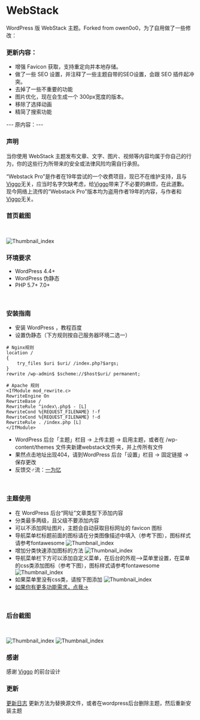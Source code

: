 # WebStack
WordPress 版 WebStack 主题。Forked from owen0o0，为了自用做了一些修改：
### 更新内容：
- 增强 Favicon 获取，支持重定向并本地存储。
- 做了一些 SEO 设置，并注释了一些主题自带的SEO设置，会跟 SEO 插件起冲突。
- 去掉了一些不重要的功能
- 图片优化，现在会生成一个 300px宽度的版本。
- 移除了选择动画
- 精简了搜索功能


--- 原内容：---
### 声明
当你使用 WebStack 主题发布文章、文字、图片、视频等内容均属于你自己的行为，你的这些行为所带来的安全或法律风险均需自行承担。


“Webstack Pro”是作者在19年尝试的一个收费项目，现已不在维护支持，且与<a href="https://github.com/WebStackPage/WebStackPage.github.io" target="_blank">Viggo</a>无关，应当时名字欠缺考虑，给<a href="https://github.com/WebStackPage/WebStackPage.github.io" target="_blank">Viggo</a>带来了不必要的麻烦，在此道歉。<br/>
现今网络上流传的“Webstack Pro”版本均为盗用作者19年的内容，与作者和<a href="https://github.com/WebStackPage/WebStackPage.github.io" target="_blank">Viggo</a>无关。

### 首页截图
<br/>

![Thumbnail_index](https://owen0o0.github.io/ioStaticResources/webstack/01.png)
<br/>

### 环境要求
+ WordPress 4.4+
+ WordPress 伪静态
+ PHP 5.7+ 7.0+
<br/>

### 安装指南
+ 安装 WordPress ，教程百度
+ 设置伪静态（下方规则按自己服务器环境二选一）
```
# Nginx规则
location /
{
    try_files $uri $uri/ /index.php?$args;
}
rewrite /wp-admin$ $scheme://$host$uri/ permanent;

# Apache 规则
<IfModule mod_rewrite.c>
RewriteEngine On
RewriteBase /
RewriteRule ^index\.php$ - [L]
RewriteCond %{REQUEST_FILENAME} !-f
RewriteCond %{REQUEST_FILENAME} !-d
RewriteRule . /index.php [L]
</IfModule>
```
+ WordPress 后台「主题」栏目 -> 上传主题 -> 启用主题，或者在 /wp-content/themes 文件夹新建webstack文件夹，并上传所有文件
+ 果然点击地址出现404，请到WordPress 后台「设置」栏目 -> 固定链接 -> 保存更改
+ 反馈交♂流：<a href="https://www.iowen.cn" target="_blank">一为忆</a>

<br/>

### 主题使用
+ 在 WordPress 后台“网址”文章类型下添加内容
+ 分类最多两级，且父级不要添加内容
+ 可以不添加网址图片，主题会自动获取目标网址的 favicon 图标
+ 导航菜单栏标题前面的图标请在分类图像描述中填入（参考下图），图标样式请参考fontawesome
![Thumbnail_index](https://owen0o0.github.io/ioStaticResources/webstack/02.png)
+ 增加分类快速添加图标的方法
![Thumbnail_index](https://owen0o0.github.io/ioStaticResources/webstack/07.png)
+ 导航菜单栏下方可以添加自定义菜单，在后台的外观-->菜单里设置，在菜单的css类添加图标（参考下图），图标样式请参考fontawesome
![Thumbnail_index](https://owen0o0.github.io/ioStaticResources/webstack/03.png)
+ 如果菜单里没有css类，请按下图添加
![Thumbnail_index](https://owen0o0.github.io/ioStaticResources/webstack/04.jpg)
+ <a href="https://www.iotheme.cn/store/onenav.html" target="_blank">如果你有更多功能需求，点我-></a>
<br/>

### 后台截图
<br/>

![Thumbnail_index](https://owen0o0.github.io/ioStaticResources/webstack/05.jpg)
![Thumbnail_index](https://owen0o0.github.io/ioStaticResources/webstack/06.png)
<br/>

### 感谢
感谢 <a href="https://github.com/WebStackPage/WebStackPage.github.io" target="_blank">Viggo</a> 的前台设计
<br/>

### 更新
<a href="https://github.com/owen0o0/WebStack/releases" target="_blank">更新日志</a>
更新方法为替换源文件，或者在wordpress后台删除主题，然后重新安装主题
